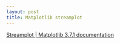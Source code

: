 ```yaml
---
layout: post
title: Matplotlib streamplot
---
```


[Streamplot \| Matplotlib 3.7.1 documentation](https://matplotlib.org/stable/gallery/images_contours_and_fields/plot_streamplot.html)




